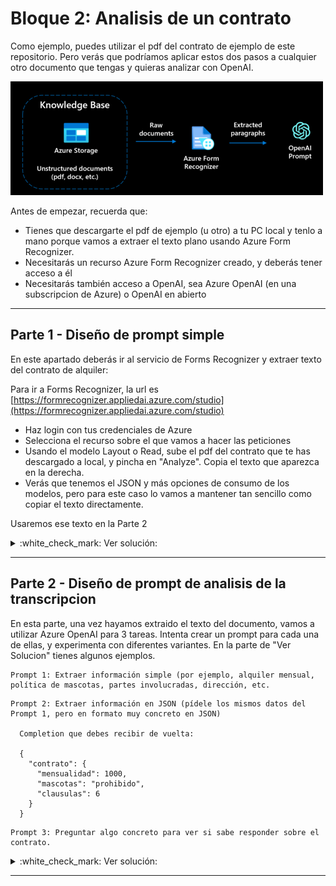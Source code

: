 # Bloque 2: Analisis de un contrato

Como ejemplo, puedes utilizar el pdf del contrato de ejemplo de este repositorio. Pero verás que podríamos aplicar estos dos pasos a cualquier otro documento que tengas y quieras analizar con OpenAI.

![Diagrama de Solucion con Form Recognizer y OpenAI](images/Bloque2.png)

Antes de empezar, recuerda que:

* Tienes que descargarte el pdf de ejemplo (u otro) a tu PC local y tenlo a mano porque vamos a extraer el texto plano usando Azure Form Recognizer. 
* Necesitarás un recurso Azure Form Recognizer creado, y deberás tener acceso a él
* Necesitarás también acceso a OpenAI, sea Azure OpenAI (en una subscripcion de Azure) o OpenAI en abierto 
___

## Parte 1 - Diseño de prompt simple

En este apartado deberás ir al servicio de Forms Recognizer y extraer texto del contrato de alquiler:

Para ir a Forms Recognizer, la url es [https://formrecognizer.appliedai.azure.com/studio](https://formrecognizer.appliedai.azure.com/studio)
* Haz login con tus credenciales de Azure
* Selecciona el recurso sobre el que vamos a hacer las peticiones
* Usando el modelo Layout o Read, sube el pdf del contrato que te has descargado a local, y pincha en "Analyze". Copia el texto que aparezca en la derecha. 
* Verás que tenemos el JSON y más opciones de consumo de los modelos, pero para este caso lo vamos a mantener tan sencillo como copiar el texto directamente.  

Usaremos ese texto en la Parte 2


<details>
  <summary>:white_check_mark: Ver solución:</summary>

* Texto que extraemos con Forms Recognizer
  ```
    
  CONTRATO DE ARRENDAMIENTO DE VIVIENDA

  En Bilbao a 31 de marzo de 2023

  REUNIDOS

  De una parte,

  Don/Doña Gregorio Marañon, mayor de edad, de nacionalidad española, con domicilio en Calle de Bernarda 25 y DNI/ PASAPORTE/ NIE número 123456K y cuya fotocopia del mismo queda incorporado como Anexo al final de este contrato. Actúa en su propio nombre y representación,

  (en adelante, el/los "Propietario/s").

  De otra parte,

  Don/Doña Manuela Malasaña, mayor de edad, de nacionalidad española, con domicilio en Calle del Agua 123 y DNI/ PASAPORTE/ NIE número 9876543N y cuya fotocopia del mismo queda incorporado como Anexo al final de este contrato. Actua en su propio nombre y representación,

  (en adelante, el/los "Inquilino/s").

  El Propietario y el Inquilino serán denominadas conjuntamente como las "Partes".

  Ambas partes en la calidad con la que actúan, se reconocen reciprocamente capacidad jurídica para contratar y obligarse y en especial para el otorgamiento del presente CONTRATO DE ARRENDAMIENTO DE VIVIENDA, y


  EXPONEN

  1º .- Que el Propietario, es propietaria de la vivienda sita en Bilbao, calle San Mamés 23, 15ºJ. Vivienda en zona ajardinada con piscina comunitaria y garaje en el edificio.

  REF. CATASTRAL: AABBCC1234.

  Comunidad de propietarios: [x]

  Nº Cédula de habitabilidad [x] se adjunta fotocopia de la misma como anexo al final del presente contrato.

  Certificado de eficiencia energética [x]. Se adjunta fotocopia del certificado como anexo al final del presente contrato.

  El Propietario manifiesta expresamente que el Inmueble cumple con todos los requisitos y condiciones necesarias para ser destinado a satisfacer las necesidades permanentes de vivienda del Inquilino.

  (En adelante, la vivienda y sus dependencias descritas, conjuntamente, el "Inmueble").

  2º .- Que el Inquilino, manifiesta su interés en tomar en arrendamiento el citado Inmueble descrito en el Expositivo 1º, para su uso propio (y, en su caso, el de su familia) como vivienda habitual y permanente.

  3º .- Ambas partes libremente reconocen entender y aceptar el presente CONTRATO DE ARRENDAMIENTO DE VIVIENDA (el "Contrato"), conforme a las disposiciones de la Ley 29/1994 de 24 de noviembre de Arrendamientos Urbanos (la "LAU"), reconociendose mutuamente capacidad jurídica para suscribirlo, con sujeción a las siguientes:


  CLÁUSULAS


  PRIMERA: OBJETO

  1.1. El Propietario arrienda al Inquilino, que acepta en este acto, el Inmueble descrito en el Expositivo 1º, que el Inquilino acepta en este acto.

  1.2. El Inquilino se compromete a usar dicho Inmueble exclusivamente como vivienda del Inquilino y de su familia directa, en su caso.

  1.3 En relación con el uso del Inmueble, queda estrictamente prohibido:

  a) Cualquier otro tipo de uso distinto al descrito en el apartado anterior.

  b) El subarrendamiento, total o parcial.

  C) La cesión del contrato sin el consentimiento previo y por escrito del Arrendador.

  d) El uso del Inmueble para comercio, industria ni oficina o despacho profesional.

  e) Destinarla al hospedaje de carácter vacacional.

  El incumplimiento por el Inquilino de esta obligación esencial facultará al Propietario a resolver el presente Contrato.

  1.4 Por las dimensiones del Inmueble, el número máximo de personas que podrán ocuparlo es de 4, incluyendo al Inquilino.

  1.5 El Inquilino se obliga a cumplir y respetar en todo momento los estatutos y normas internas de la comunidad de propietarios a la que pertenece el Inmueble, que declara conocer y aceptar. Además, se compromete a no molestar ni perjudicar la pacífica convivencia del resto de vecinos de la comunidad.

  1.6 Se prohíbe expresamente al Inquilino tener en el Inmueble cualquier tipo de animal doméstico, salvo consentimiento expreso por escrito del Propietario. El incumplimiento de la presente obligación será considerado causa suficiente para la resolución del Contrato, de conformidad con lo establecido en el artículo 27.1 de la vigente LAU.

  SEGUNDO: PLAZO DE VIGENCIA

  2.1 El Contrato entrará en vigor en la fecha 1 de abril de 2023 con una duración inicial obligatoria de un (1) año a partir de la fecha de entrada en vigor del Contrato.

  2.2 El Contrato se prorrogará tácitamente (sin necesidad de aviso previo) en cada anualidad hasta un máximo legal de cinco (5) años, salvo que el Inquilino manifieste al Propietario, con treinta días de antelación a la fecha de terminación del Contrato o de cualquiera de sus prórrogas, su voluntad de no renovar el Contrato.

  2.3 Una vez transcurridos como minimo cinco (5) años de duración del Contrato, si ninguna de las Partes hubiese notificado a la otra, con al menos cuatro meses de antelación en el caso del Propietario, o con al menos con dos meses de antelación en el caso del Inquilino, a la fecha de finalización su voluntad de no renovar el Contrato,

  el Contrato se prorrogará obligatoriamente por anualidades hasta un máximo de tres (3) años, salvo que el Inquilino manifieste al arrendador con un mes de antelación a la fecha de terminación de cualquiera de las anualidades, su voluntad de no renovar el Contrato.

  2.4 El Inquilino podrá desistir del Contrato una vez que hayan transcurrido al menos seis (6) meses a contar desde la fecha de entrada en vigor del Contrato, siempre que notifique por escrito con treinta (30) días de antelación al Propietario. El desistimiento dará lugar a una indemnización equivalente a la parte proporcional de la renta arrendaticia de una mensualidad con relación a los meses que falten por cumplir de un año.


  TERCERA: ENTREGA DEL INMUEBLE

  3.1 El Propietario entrega al Inquilino el Inmueble en perfectas condiciones de habitabilidad, buen estado de conservación y funcionamiento de sus servicios y a la entera satisfacción de éste.

  3.2 Ambas Partes confirman que el Inmueble se entrega con cocina equipada y vivienda amueblada.

  En este acto el Propietario hace entrega al Inquilino de [número de llaves] juegos de llaves completos de acceso al Inmueble.


  CUARTA: RENTA

  Renta arrendaticia

  4.1 Ambas Partes acuerdan fijar una renta anual de 12.000 EUROS (€), que será pagada por el Inquilino en doce (12) mensualidades iguales de 1.000 EUROS (€) cada una de ellas.

  4.2 La falta de pago de una (1) mensualidad de renta será causa suficiente para que el Propietario pueda dar por resuelto este Contrato y ejercite la acción de desahucio.


  Inicio del devengo de la renta

  4.3 Se establece que la renta se devengará a partir de la fecha de entrada en vigor del presente Contrato. El Inquilino paga al Propietario el importe de la renta correspondiente a los días que quedan para finalizar el mes en curso, que el Propietario declara haber recibido a su entera satisfacción, sirviendo el presente Contrato como recibo de pago.


  Pago de la renta

  4.4 El Inquilino abonará la renta por mensualidades anticipadas, dentro de los cinco (5) primeros días laborables de cada mes, mediante transferencia bancaria a la siguiente cuenta titularidad del Propietario:

  Titular: Gregorio marañon Entidad: Banco Español. Nº de Cuenta/IBAN: 120211121002222.


  QUINTA: GARANTÍA DEL CONTRATO


  Fianza arrendaticia

  El Inquilino entrega en la entrega de llaves al Propietario, quien declara recibirla, la cantidad de 1000 EUROS (€ ), equivalente a 1 mensualidad de renta, por concepto de fianza legal, según lo establecido en el apartado primero del Artículo 36 de la LAU para garantizar el cumplimiento de las obligaciones que asume en virtud del presente Contrato.

  5.2 Para aquellas comunidades autónomas en las que sea necesario depositar la fianza: El Propietario se compromete a depositar la fianza en el organismo u oficina pública correspondiente a la Comunidad Autónoma en la que se encuentra el Inmueble.

  5.3 El importe de la fianza servirá para cubrir cualquier desperfecto o daño tanto en el Inmueble como en su mobiliario (según corresponda) así como garantizar el cumplimiento de las obligaciones que asume el Inquilino en virtud de este Contrato.

  5.4 Durante los primeros cinco (5) años de duración del Contrato, la fianza no estará sujeta a actualización, transcurrido dicho plazo, se actualizará en la cuantía que corresponda hasta que aquella sea igual a una mensualidad de la renta vigente en cada momento.

  SEXTA: FIRMA DEL CONTRATO

  Las partes aceptan el presente contrato, así como sus correspondientes anexos y sus efectos jurídicos y se comprometen a su cumplimiento de buena fe.

  ```

</details>

___

## Parte 2 - Diseño de prompt de analisis de la transcripcion

En esta parte, una vez hayamos extraido el texto del documento, vamos a utilizar Azure OpenAI para 3 tareas. Intenta crear un prompt para cada una de ellas, y experimenta con diferentes variantes. En la parte de "Ver Solucion" tienes algunos ejemplos. 

```
Prompt 1: Extraer información simple (por ejemplo, alquiler mensual, política de mascotas, partes involucradas, dirección, etc. 
```

```
Prompt 2: Extraer información en JSON (pídele los mismos datos del Prompt 1, pero en formato muy concreto en JSON)

  Completion que debes recibir de vuelta: 
  
  {
    "contrato": {
      "mensualidad": 1000,
      "mascotas": "prohibido",
      "clausulas": 6
    }
  }
```

```
Prompt 3: Preguntar algo concreto para ver si sabe responder sobre el contrato.
```

<details>
  <summary>:white_check_mark: Ver solución:</summary>

* Extraer información
  ```
  Extrae el importe mensual a pagar de este contrato, dime si se aceptan mascotas, y el numero de clausulas que incluye. 
  
  Contrato a analizar: <texto extraido con forms recognizer>
  ```
  
* Extraer información en JSON
  ```
  Extrae la siguiente información del contrato que te voy a pasar: 
  
  1. el importe mensual a pagar de este contrato (clave: mensualidad)
  2. si se aceptan mascotas (clave: mascotas)
  3. el numero de claúsulas que incluye el contrato (clave: clausulas)
  
  Devuelveme un JSON con los campos dentro de un objeto "contrato". 
  
  Contrato a analizar: <texto extraido con forms recognizer>:
  ```
  
  Completion esperado:
  ```
  {
  "contrato": {
    "mensualidad": 1000,
    "mascotas": "prohibido",
    "clausulas": 6
  }
  }
  ```
 

</details>

___
